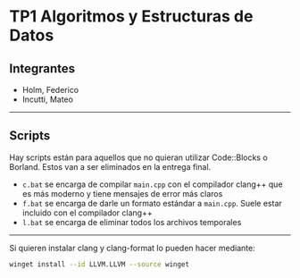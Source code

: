 # TP1 Algoritmos y Estructuras de Datos

## Integrantes

- Holm, Federico
- Incutti, Mateo

---

## Scripts

Hay scripts están para aquellos que no quieran utilizar Code::Blocks o Borland. Estos van a ser eliminados en la entrega final.

- `c.bat` se encarga de compilar `main.cpp` con el compilador clang++ que es más moderno y tiene mensajes de error más claros
- `f.bat` se encarga de darle un formato estándar a `main.cpp`. Suele estar incluido con el compilador clang++
- `l.bat` se encarga de eliminar todos los archivos temporales

---

Si quieren instalar clang y clang-format lo pueden hacer mediante:

```bash
winget install --id LLVM.LLVM --source winget
```